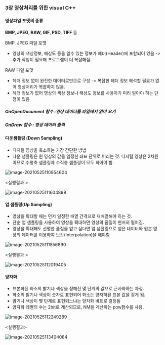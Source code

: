 ### 3장 영상처리를 위한 visual C++

#### 영상파일 포맷의 종류

**BMP, JPEG, RAW, GIF, PSD, TIFF**  등

BMP, JPEG 파일 포맷

* 영상의 색상정보, 해상도 등을 알수 있는 정보가 헤더(Header)에 포함되어 있음 -> 추가 작업이 필요해 프로그램이 더 복잡해짐.

RAW 파일 포맷

* 헤더 정보 없이 완전한 데이터로만으로 구성 -> 복잡한 헤더 정보 해석할 필요가 없어 영상처리가 복잡하지 않음.
* 헤더 정보가 없어 영상의 색상 정보나 해상도 정보를 사용자가 미리 알아야 하는 단점이 있음

##### OnOpenDocument 함수 :영상 데이터를 파일에서 읽어 오기 

##### OnDraw 함수 : 영상 데이터 출력

 

#### 다운샘플링 (Down Sampling)

* 디지털 영상을 축소하는 가장 간단한 방법
* 다운 샘플링은 원 영상의 값을 일정한 좌표 단위로 버리는 것. 디지털 영상은 2차원이므로 수평축 샘플링과 수직충 샘플링이 모두 되어야 함. 

![image-20210525110954604](C:\Users\aro\AppData\Roaming\Typora\typora-user-images\image-20210525110954604.png)

<실행결과 >

![image-20210525111604898](C:\Users\aro\AppData\Roaming\Typora\typora-user-images\image-20210525111604898.png)





#### 업 샘플링(Up Sampling)

* 영상을 확대할 때는 먼저 일정한 배열 간격으로 재배열해야 하는 것.
* 단순 업 샘플링을 사용하여 영상을 확대하면 영상의 품질이 현저히 떨어짐.
* 영상을 확대해도 선명한 품질을 얻고 싶다면 업 샘플링으로 얻은 데이터와 원본 영상의 데이터를 이용하여 보간(Interpolation)을 해야함 

![image-20210525111856890](C:\Users\aro\AppData\Roaming\Typora\typora-user-images\image-20210525111856890.png)

<실행결과 >

![image-20210525112019405](C:\Users\aro\AppData\Roaming\Typora\typora-user-images\image-20210525112019405.png)





#### 양자화

* 표본화된 화소의 밝기나 색상을 정해진 몇 단계의 값으로 근사화하는 과정.
* 화소의 밝기나 색상이 숫자로 표현되어 화소는 양자하된 표본 값을 갖게 됨.
* 밝기나 색상이 몇 단계로 표현되느냐는 양자화 비트로 결정됨 
* 양자화 레벨의 수는 2bit로 계산되므로, NM을 계산하는 pow함수를 사용.

![image-20210525112249289](C:\Users\aro\AppData\Roaming\Typora\typora-user-images\image-20210525112249289.png)

<실행결과>

![image-20210525113404084](C:\Users\aro\AppData\Roaming\Typora\typora-user-images\image-20210525113404084.png)


